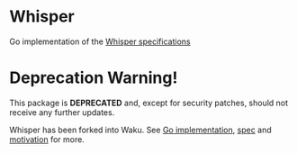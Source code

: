# Whisper

Go implementation of the [Whisper specifications](https://geth.ethereum.org/docs/whisper/whisper-overview)

# Deprecation Warning!

This package is **DEPRECATED** and, except for security patches, should not receive any further updates.  

Whisper has been forked into Waku. See [Go implementation](https://github.com/status-im/status-go/tree/develop/waku), [spec](https://specs.vac.dev/specs/waku/waku.html) and [motivation](https://vac.dev/fixing-whisper-with-waku) for more.
